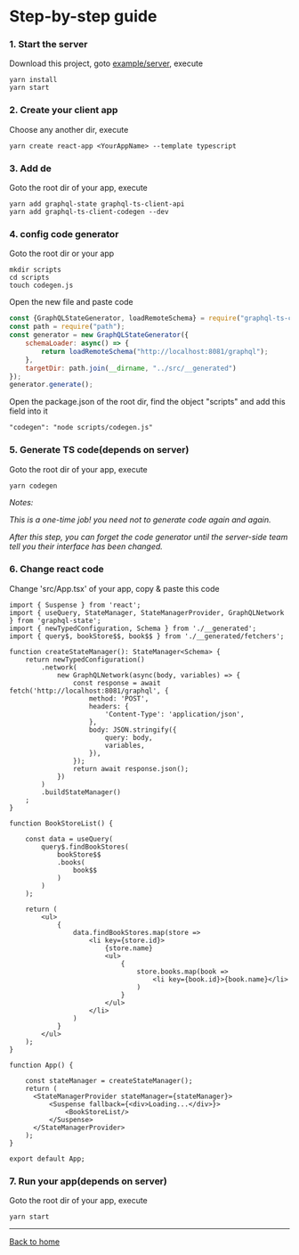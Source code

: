 # Step-by-step guide


### 1. Start the server

Download this project, goto [example/server](example/server), execute
```
yarn install
yarn start
```

### 2. Create your client app

Choose any another dir, execute
```
yarn create react-app <YourAppName> --template typescript
```

### 3. Add de

Goto the root dir of your app, execute
```
yarn add graphql-state graphql-ts-client-api
yarn add graphql-ts-client-codegen --dev
``` 

### 4. config code generator

Goto the root dir or your app
```
mkdir scripts
cd scripts
touch codegen.js
``` 
Open the new file and paste code
```js
const {GraphQLStateGenerator, loadRemoteSchema} = require("graphql-ts-client-codegen");
const path = require("path");
const generator = new GraphQLStateGenerator({
    schemaLoader: async() => {
        return loadRemoteSchema("http://localhost:8081/graphql");
    },
    targetDir: path.join(__dirname, "../src/__generated")
});
generator.generate();
```
Open the package.json of the root dir, find the object "scripts" and add this field into it
```
"codegen": "node scripts/codegen.js"
```

### 5. Generate TS code(depends on server)

Goto the root dir of your app, execute

```
yarn codegen
``` 
*Notes:*

*This is a one-time job! you need not to generate code again and again.*

*After this step, you can forget the code generator until the server-side team tell you their interface has been changed.*

### 6. Change react code

Change 'src/App.tsx' of your app, copy & paste this code
```tsx
import { Suspense } from 'react';
import { useQuery, StateManager, StateManagerProvider, GraphQLNetwork } from 'graphql-state';
import { newTypedConfiguration, Schema } from './__generated';
import { query$, bookStore$$, book$$ } from './__generated/fetchers';

function createStateManager(): StateManager<Schema> {
    return newTypedConfiguration()
        .network(
            new GraphQLNetwork(async(body, variables) => {
                const response = await fetch('http://localhost:8081/graphql', {
                    method: 'POST',
                    headers: {
                        'Content-Type': 'application/json',
                    },
                    body: JSON.stringify({
                        query: body,
                        variables,
                    }),
                }); 
                return await response.json();
            })
        )
        .buildStateManager()
    ;
}
    
function BookStoreList() {

    const data = useQuery(
        query$.findBookStores(
            bookStore$$
            .books(
                book$$
            )
        )
    );
    
    return (
        <ul>
            {
                data.findBookStores.map(store => 
                    <li key={store.id}>
                        {store.name}
                        <ul>
                            {
                                store.books.map(book => 
                                    <li key={book.id}>{book.name}</li>
                                ) 
                            }
                        </ul>
                    </li>
                )
            }
        </ul>
    );
}

function App() {

    const stateManager = createStateManager();
    return (
      <StateManagerProvider stateManager={stateManager}>
          <Suspense fallback={<div>Loading...</div>}>
              <BookStoreList/>
          </Suspense>
      </StateManagerProvider>
    );
}

export default App;
```

### 7. Run your app(depends on server)

Goto the root dir of your app, execute 
```
yarn start
```

____________________

[Back to home](https://github.com/babyfish-ct/graphql-state)

